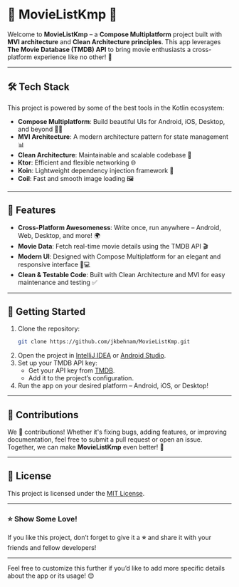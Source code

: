 # 🎥 MovieListKmp 🌟  
Welcome to **MovieListKmp** – a **Compose Multiplatform** project built with **MVI architecture** and **Clean Architecture principles**. This app leverages **The Movie Database (TMDB) API** to bring movie enthusiasts a cross-platform experience like no other! 🚀  

---

## 🛠️ Tech Stack  
This project is powered by some of the best tools in the Kotlin ecosystem:  
- **Compose Multiplatform**: Build beautiful UIs for Android, iOS, Desktop, and beyond 🎨✨  
- **MVI Architecture**: A modern architecture pattern for state management 📊  
- **Clean Architecture**: Maintainable and scalable codebase 🧹  
- **Ktor**: Efficient and flexible networking 🌐  
- **Koin**: Lightweight dependency injection framework 🧩  
- **Coil**: Fast and smooth image loading 🖼️  

---

## 🌟 Features  
- **Cross-Platform Awesomeness**: Write once, run anywhere – Android, Web, Desktop, and more! 🌍  
- **Movie Data**: Fetch real-time movie details using the TMDB API 🎬  
- **Modern UI**: Designed with Compose Multiplatform for an elegant and responsive interface 📱💻  
- **Clean & Testable Code**: Built with Clean Architecture and MVI for easy maintenance and testing ✅  

---

## 🚀 Getting Started  
1. Clone the repository:  
   ```bash
   git clone https://github.com/jkbehnam/MovieListKmp.git
   ```  
2. Open the project in [IntelliJ IDEA](https://www.jetbrains.com/idea/) or [Android Studio](https://developer.android.com/studio).  
3. Set up your TMDB API key:  
   - Get your API key from [TMDB](https://www.themoviedb.org/).  
   - Add it to the project’s configuration.  
4. Run the app on your desired platform – Android, iOS, or Desktop!  

---

## 🤝 Contributions  
We 💖 contributions! Whether it's fixing bugs, adding features, or improving documentation, feel free to submit a pull request or open an issue. Together, we can make **MovieListKmp** even better! 🚀  

---

## 📜 License  
This project is licensed under the [MIT License](LICENSE).  

---

### ⭐ Show Some Love!  
If you like this project, don’t forget to give it a **⭐** and share it with your friends and fellow developers!  

--- 

Feel free to customize this further if you’d like to add more specific details about the app or its usage! 😊
